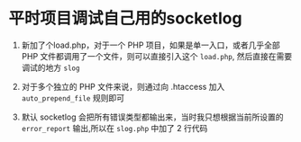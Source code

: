 # 平时项目调试自己用的socketlog

1. 新加了个load.php，对于一个 PHP 项目，如果是单一入口，或者几乎全部 PHP 文件都调用了一个文件，则可以直接引入这个 `load.php`, 然后直接在需要调试的地方 `slog`

2. 对于多个独立的 PHP 文件来说，则通过向 .htaccess 加入 `auto_prepend_file` 规则即可

3. 默认 socketlog 会把所有错误类型都输出来，当时我只想根据当前所设置的 `error_report` 输出,所以在 `slog.php` 中加了 2 行代码
